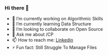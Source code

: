 ### Hi there 👋

- 🔭 I’m currently working on Algorithmic Skills
- 🌱 I’m currently learning Data Structure
- 👯 I’m looking to collaborate on Open Source
- 💬 Ask me about /CP
- 📫 How to reach me: [Linkedin](https://www.linkedin.com/in/vivek-tiwari-9ab0851bb/)
- ⚡ Fun fact:  Still Struggle To Manage Files

